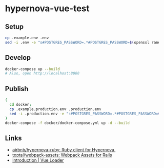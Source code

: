 # hypernova-vue-test

## Setup

```bash
cp .example.env .env
sed -i .env -e "s#POSTGRES_PASSWORD=.*#POSTGRES_PASSWORD=$(openssl rand -base64 32)#"
```

## Develop

```bash
docker-compose up --build
# Also, open http://localhost:8000
```

## Publish

```bash
(
  cd docker;
  cp .example.production.env .production.env
  sed -i .production.env -e "s#POSTGRES_PASSWORD=.*#POSTGRES_PASSWORD=$(openssl rand -base64 32)#"
)
docker-compose -f docker/docker-compose.yml up -d --build
```

## Links

- [airbnb/hypernova-ruby: Ruby client for Hypernova.](https://github.com/airbnb/hypernova-ruby)
- [toptal/webpack-assets: Webpack Assets for Rails](https://github.com/toptal/webpack-assets)
- [Introduction | Vue Loader](https://vue-loader.vuejs.org/)
